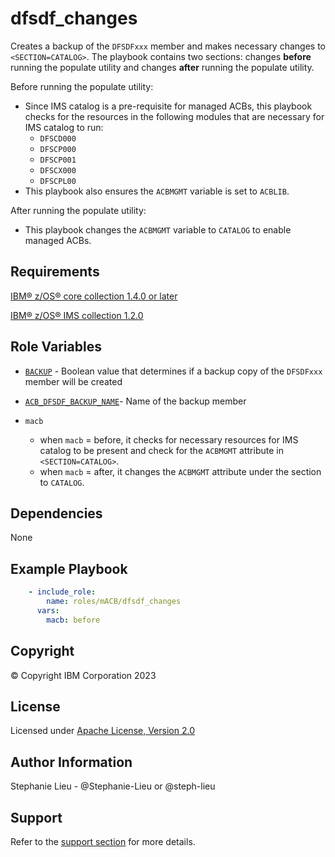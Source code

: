 dfsdf_changes
=========

Creates a backup of the `DFSDFxxx` member and makes necessary changes to `<SECTION=CATALOG>`. The playbook contains two sections: changes **before** running the populate utility and changes **after** running the populate utility. 

Before running the populate utility:
  - Since IMS catalog is a pre-requisite for managed ACBs, this playbook checks for the resources in the following modules that are necessary for IMS catalog to run:
    - `DFSCD000`
    - `DFSCP000` 
    - `DFSCP001`
    - `DFSCX000`
    - `DFSCPL00`
  - This playbook also ensures the `ACBMGMT` variable is set to `ACBLIB`.

After running the populate utility:
  - This playbook changes the `ACBMGMT` variable to `CATALOG` to enable managed ACBs. 

Requirements
------------

[IBM&reg; z/OS&reg; core collection 1.4.0 or later](https://galaxy.ansible.com/ibm/ibm_zos_core)

[IBM&reg; z/OS&reg; IMS collection 1.2.0](https://galaxy.ansible.com/ibm/ibm_zos_ims)

Role Variables
--------------
- [`BACKUP`](host_vars/zos_host.yml) - Boolean value that determines if a backup copy of the `DFSDFxxx` member will be created

- [`ACB_DFSDF_BACKUP_NAME`](host_vars/zos_host.yml)- Name of the backup member

- `macb`
  - when `macb` = before, it checks for necessary resources for IMS catalog to be present and check for the `ACBMGMT` attribute in `<SECTION=CATALOG>`. 
  - when `macb` = after, it changes the `ACBMGMT` attribute under the section to `CATALOG`. 

Dependencies
------------

None

Example Playbook
----------------
```yaml
    - include_role:
        name: roles/mACB/dfsdf_changes
      vars: 
        macb: before

```
Copyright
---------

© Copyright IBM Corporation 2023

License
-------

Licensed under [Apache License, Version 2.0](https://opensource.org/licenses/Apache-2.0)

Author Information
------------------

Stephanie Lieu - @Stephanie-Lieu or @steph-lieu

Support
-------

Refer to the [support section](https://github.com/IBM/z_ansible_collections_samples/blob/master/README.md#support) for more details.
